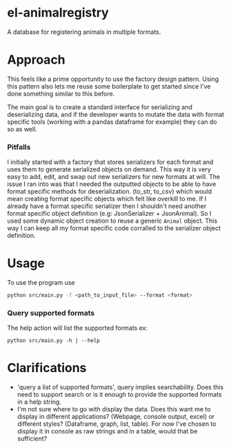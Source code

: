 # el-animalregistry
A database for registering animals in multiple formats.

# Approach
This feels like a prime opportunity to use the factory design pattern. Using this pattern also lets me reuse some boilerplate to get started since I've done something similar to this before.
<p>
</p>
The main goal is to create a standard interface for serializing and deserializing data, and if the developer wants to mutate the data with format specific tools (working with a pandas dataframe for example) they can do so as well.

### Pitfalls
I initially started with a factory that stores serializers for each format and uses them to generate serialized objects on demand. This way it is very easy to add, edit, and swap out new serializers for new formats at will. The issue I ran into was that I needed the outputted objects to be able to have format specific methods for deserialization. (to_str, to_csv) which would mean creating format specific objects which felt like overkill to me. If I already have a format specific serializer then I shouldn't need another format specific object definition (e.g: JsonSerializer + JsonAnimal). So I used some dynamic object creation to reuse a generic `Animal` object. This way I can keep all my format specific code corralled to the serializer object definition.

# Usage
To use the program use
```bash
python src/main.py -f <path_to_input_file> --format <format>
```

### Query supported formats
The help action will list the supported formats
ex:
```
python src/main.py -h | --help
```

# Clarifications
- 'query a list of supported formats', query implies searchability. Does this need to support search or is it enough to provide the supported formats in a help string.
- I'm not sure where to go with display the data. Does this want me to display in different applications? (Webpage, console output, excel) or different styles? (Dataframe, graph, list, table). For now I've chosen to display it in console as raw strings and in a table, would that be sufficient?

